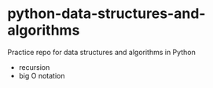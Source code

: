 # python-data-structures-and-algorithms
Practice repo for data structures and algorithms in Python

- recursion
- big O notation
